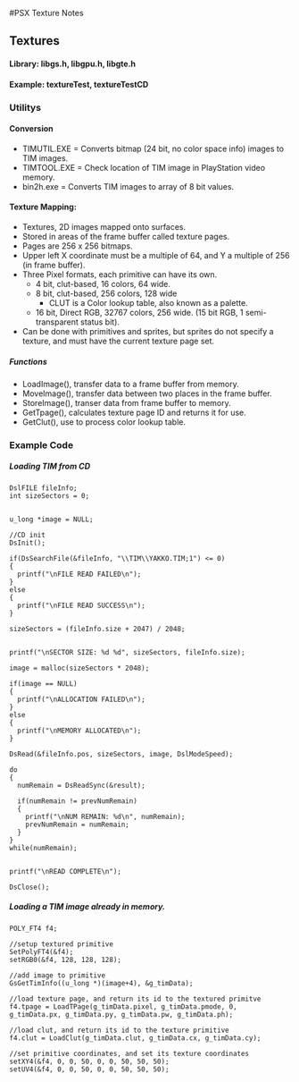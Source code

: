 #PSX Texture Notes

## Textures

#### Library: libgs.h, libgpu.h, libgte.h

#### Example: textureTest, textureTestCD

### Utilitys

#### Conversion

* TIMUTIL.EXE = Converts bitmap (24 bit, no color space info) images to TIM images.
* TIMTOOL.EXE = Check location of TIM image in PlayStation video memory.
* bin2h.exe = Converts TIM images to array of 8 bit values. 

#### Texture Mapping:

* Textures, 2D images mapped onto surfaces.
* Stored in areas of the frame buffer called texture pages.
* Pages are 256 x 256 bitmaps.
* Upper left X coordinate must be a multiple of 64, and Y a multiple of 256 (in frame buffer).
* Three Pixel formats, each primitive can have its own.
	* 4 bit, clut-based, 16 colors, 64 wide.
	* 8 bit, clut-based, 256 colors, 128 wide
		* CLUT is a Color lookup table, also known as a palette.
	* 16 bit, Direct RGB, 32767 colors, 256 wide. (15 bit RGB, 1 semi-transparent status bit). 
* Can be done with primitives and sprites, but sprites do not specify a texture, and must have the current texture page set.

##### Functions

* LoadImage(), transfer data to a frame buffer from memory.
* MoveImage(), transfer data between two places in the frame buffer.
* StoreImage(), transer data from frame buffer to memory.
* GetTpage(), calculates texture page ID and returns it for use.
* GetClut(), use to process color lookup table.

### Example Code


##### Loading TIM from CD
```
DslFILE fileInfo;
int sizeSectors = 0;

	
u_long *image = NULL;

//CD init 
DsInit();

if(DsSearchFile(&fileInfo, "\\TIM\\YAKKO.TIM;1") <= 0)
{
  printf("\nFILE READ FAILED\n");
}
else
{
  printf("\nFILE READ SUCCESS\n");
}

sizeSectors = (fileInfo.size + 2047) / 2048;


printf("\nSECTOR SIZE: %d %d", sizeSectors, fileInfo.size);

image = malloc(sizeSectors * 2048);

if(image == NULL)
{
  printf("\nALLOCATION FAILED\n");
}
else
{
  printf("\nMEMORY ALLOCATED\n");
}

DsRead(&fileInfo.pos, sizeSectors, image, DslModeSpeed);

do
{
  numRemain = DsReadSync(&result);
  
  if(numRemain != prevNumRemain)
  {
    printf("\nNUM REMAIN: %d\n", numRemain);
    prevNumRemain = numRemain;
  }
}
while(numRemain);


printf("\nREAD COMPLETE\n");

DsClose();
```

##### Loading a TIM image already in memory.

```
POLY_FT4 f4;

//setup textured primitive
SetPolyFT4(&f4);
setRGB0(&f4, 128, 128, 128);

//add image to primitive
GsGetTimInfo((u_long *)(image+4), &g_timData);

//load texture page, and return its id to the textured primitve
f4.tpage = LoadTPage(g_timData.pixel, g_timData.pmode, 0, g_timData.px, g_timData.py, g_timData.pw, g_timData.ph);

//load clut, and return its id to the texture primitive
f4.clut = LoadClut(g_timData.clut, g_timData.cx, g_timData.cy);

//set primitive coordinates, and set its texture coordinates
setXY4(&f4, 0, 0, 50, 0, 0, 50, 50, 50);
setUV4(&f4, 0, 0, 50, 0, 0, 50, 50, 50);
```